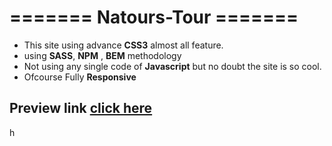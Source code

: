 # ======= Natours-Tour =======
* This site using advance **CSS3** almost all feature.
* using **SASS**, **NPM** , **BEM** methodology
* Not using any single code of **Javascript** but no doubt the site is so cool.
* Ofcourse Fully **Responsive**
## Preview link [click here](https://mdraselswe.github.io/Natours-Tour/)
h
